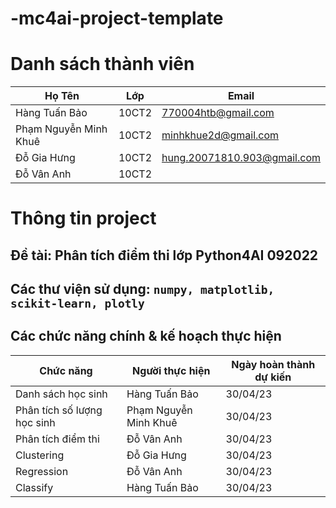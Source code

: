 # -mc4ai-project-template
# Danh sách thành viên
Họ Tên|Lớp|Email
-|-|-
Hàng Tuấn Bảo|10CT2|770004htb@gmail.com
Phạm Nguyễn Minh Khuê|10CT2|minhkhue2d@gmail.com
Đỗ Gia Hưng|10CT2|hung.20071810.903@gmail.com
Đỗ Vân Anh|10CT2|

# Thông tin project
## Đề tài: Phân tích điểm thi lớp Python4AI 092022
## Các thư viện sử dụng: `numpy, matplotlib, scikit-learn, plotly`

## Các chức năng chính & kế hoạch thực hiện

Chức năng|Người thực hiện|Ngày hoàn thành dự kiến
-|-|-
Danh sách học sinh|Hàng Tuấn Bảo|30/04/23
Phân tích số lượng học sinh|Phạm Nguyễn Minh Khuê|30/04/23
Phân tích điểm thi|Đỗ Vân Anh|30/04/23
Clustering|Đỗ Gia Hưng|30/04/23
Regression|Đỗ Vân Anh|30/04/23
Classify|Hàng Tuấn Bảo|30/04/23

